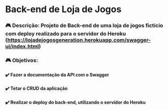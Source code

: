 # Back-end de Loja de Jogos



### :video_game:  Descrição:  Projeto de Back-end de uma loja de jogos fictício com deploy realizado para o servidor do Heroku (https://lojadejogosgeneration.herokuapp.com/swagger-ui/index.html)



### :video_game: Objetivos:

#### :heavy_check_mark: Fazer a documentação da API com o Swagger

#### :heavy_check_mark: Tetar o CRUD da aplicação

#### :heavy_check_mark: Realizar o deploy do back-end, utilizando o servidor do Heroku

